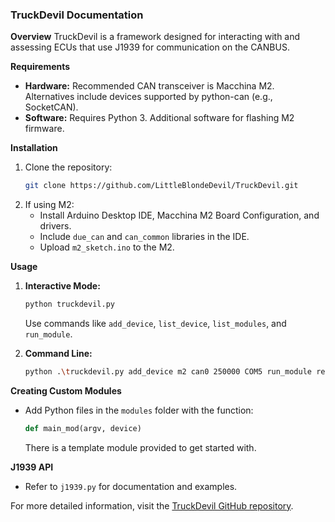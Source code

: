 ### TruckDevil Documentation

**Overview**
TruckDevil is a framework designed for interacting with and assessing ECUs that use J1939 for communication on the CANBUS.

**Requirements**
- **Hardware:** Recommended CAN transceiver is Macchina M2. Alternatives include devices supported by python-can (e.g., SocketCAN).
- **Software:** Requires Python 3. Additional software for flashing M2 firmware.

**Installation**
1. Clone the repository:
    ```sh
    git clone https://github.com/LittleBlondeDevil/TruckDevil.git
    ```
2. If using M2:
   - Install Arduino Desktop IDE, Macchina M2 Board Configuration, and drivers.
   - Include `due_can` and `can_common` libraries in the IDE.
   - Upload `m2_sketch.ino` to the M2.

**Usage**
1. **Interactive Mode:**
    ```sh
    python truckdevil.py
    ```
    Use commands like `add_device`, `list_device`, `list_modules`, and `run_module`.

2. **Command Line:**
    ```sh
    python .\truckdevil.py add_device m2 can0 250000 COM5 run_module read_messages set num_messages 5 print_messages
    ```

**Creating Custom Modules**
- Add Python files in the `modules` folder with the function:
    ```python
    def main_mod(argv, device)
    ```
  There is a template module provided to get started with.

**J1939 API**
- Refer to `j1939.py` for documentation and examples.

For more detailed information, visit the [TruckDevil GitHub repository](https://github.com/LittleBlondeDevil/TruckDevil).
